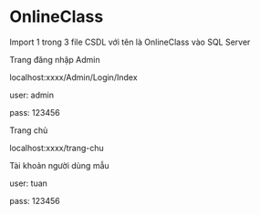 # OnlineClass
Import 1 trong 3 file CSDL với tên là OnlineClass vào SQL Server

Trang đăng nhập Admin


localhost:xxxx/Admin/Login/Index




user: admin



pass: 123456


Trang chủ



localhost:xxxx/trang-chu

Tài khoản người dùng mẫu



user: tuan




pass: 123456
